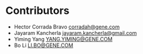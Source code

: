 # Contributors

* Hector Corrada Bravo [corradah@gene.com](mailto:corradah@gene.com)
* Jayaram Kancherla [jayaram.kancherla@gmail.com](mailto:jayaram.kancherla@gmail.com)
* Yiming Yang [YANG.YIMING@GENE.COM](mailto:YANG.YIMING@GENE.COM)
* Bo Li [LI.BO@GENE.COM](mailto:LI.BO@GENE.COM)
